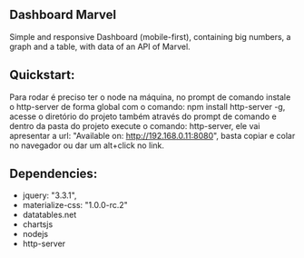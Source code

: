 ## Dashboard Marvel

Simple and responsive Dashboard (mobile-first), containing big numbers, a graph and a table, with data of an API of Marvel.




## Quickstart:

Para rodar é preciso ter o node na máquina, no prompt de comando instale o http-server de forma global com o comando: npm install http-server -g, acesse o diretório do projeto também através do prompt de comando e dentro da pasta do projeto execute o comando: http-server, ele vai apresentar a url: "Available on:
http://192.168.0.11:8080", basta copiar e colar no navegador ou dar um alt+click no link.



## Dependencies:

- jquery: "3.3.1",
- materialize-css: "1.0.0-rc.2"
- datatables.net
- chartsjs
- nodejs
- http-server

